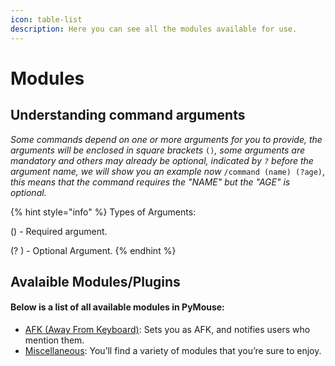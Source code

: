 ```yaml
---
icon: table-list
description: Here you can see all the modules available for use.
---
```


# Modules

## **Understanding command arguments**

_Some commands depend on one or more arguments for you to provide, the arguments will be enclosed in square brackets_ `()`_, some arguments are mandatory and others may already be optional, indicated by `?` before the argument name, we will show you an example now_ `/command (name) (?age)`, _this means that the command requires the "NAME" but the "AGE" is optional._



{% hint style="info" %}
Types of Arguments:

() - Required argument.

(? ) - Optional Argument.
{% endhint %}



## Avalaible Modules/Plugins

#### Below is a list of all available modules in PyMouse:

* [AFK (Away From Keyboard)](afk.md): Sets you as AFK, and notifies users who mention them.
* [Miscellaneous](miscellaneous/): You’ll find a variety of modules that you’re sure to enjoy.
